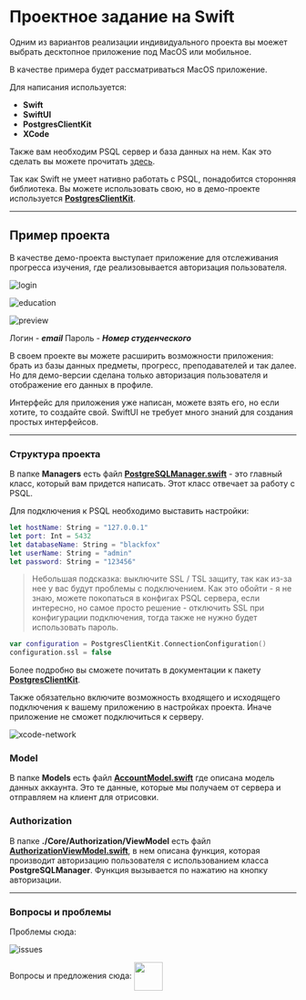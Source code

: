 # Проектное задание на Swift

Одним из вариантов реализации индивидуального проекта вы моежет выбрать десктопное приложение под MacOS или мобильное.  

В качестве примера будет рассматриваться MacOS приложение.  

Для написания используется:   

* **Swift**  
* **SwiftUI**
* **PostgresClientKit**  
* **XCode**

Также вам необходим PSQL сервер и база данных на нем. Как это сделать вы можете прочитать [здесь](CreateYourOwnDatabase.md).  

Так как Swift не умеет нативно работать с PSQL, понадобится сторонняя библиотека. Вы можете использовать свою, но в демо-проекте используется [**PostgresClientKit**](https://github.com/codewinsdotcom/PostgresClientKit).      

---

## Пример проекта

В качестве демо-проекта выступает приложение для отслеживания прогресса изучения, где реализовывается авторизация пользователя. 

![login](../../../Tech/images/project-swift/login-preview.png)

![education](../../../Tech/images/project-swift/education-preview.png)

![preview](../../../Tech/images/project-swift/account-preview.png)

Логин - ***email***
Пароль - ***Номер студенческого***     

В своем проекте вы можете расширить возможности приложения: брать из базы данных предметы, прогресс, преподавателей и так далее. Но для демо-версии сделана только авторизация пользователя и отображение его данных в профиле.        

Интерфейс для приложения уже написан, можете взять его, но если хотите, то создайте свой. SwiftUI не требует много знаний для создания простых интерфейсов.   

---

### Структура проекта

В папке **Managers** есть файл [**PostgreSQLManager.swift**](./SQLApp/SQLApp/Managers/PostgreSQLManager.swift) - это главный класс, который вам придется написать. Этот класс отвечает за работу с PSQL.  

Для подключения к PSQL необходимо выставить настройки:   

```swift
let hostName: String = "127.0.0.1"
let port: Int = 5432
let databaseName: String = "blackfox"
let userName: String = "admin"
let password: String = "123456"
```

> Небольшая подсказка: выключите SSL / TSL защиту, так как из-за нее у вас будут проблемы с подключением. Как это обойти - я не знаю, можете покопаться в конфигах PSQL сервера, если интересно, но самое просто решение - отключить SSL при конфигурации подключения, тогда также не нужно будет использовать пароль.

```swift
var configuration = PostgresClientKit.ConnectionConfiguration()
configuration.ssl = false
```

Более подробно вы сможете почитать в документации к пакету [**PostgresClientKit**](https://github.com/codewinsdotcom/PostgresClientKit). 

Также обязательно включите возможность входящего и исходящего подключения к вашему приложению в настройках проекта. Иначе приложение не сможет подключиться к серверу.      

![xcode-network](../../../Tech/images/project-swift/network-xcode.png)  

### Model

В папке **Models** есть файл [**AccountModel.swift**](./SQLApp/SQLApp/Models/AccountModel.swift) где описана модель данных аккаунта. Это те данные, которые мы получаем от сервера и отправляем на клиент для отрисовки.  

### Authorization  

В папке **./Core/Authorization/ViewModel** есть файл [**AuthorizationViewModel.swift**](./SQLApp/SQLApp/Core/Authorization/ViewModel/AuthorizationViewModel.swift), в нем описана функция, которая производит авторизацию пользователя с использованием класса **PostgreSQLManager**. Функция вызывается по нажатию на кнопку авторизации.    

---

### Вопросы и проблемы

Проблемы сюда:  

![issues](../../../Tech/images/issue.png)  

Вопросы и предложения сюда:
[<img src="../../../Tech/images/tg-icon.svg" height='50' align="center">](https://t.me/KeoFoxy)